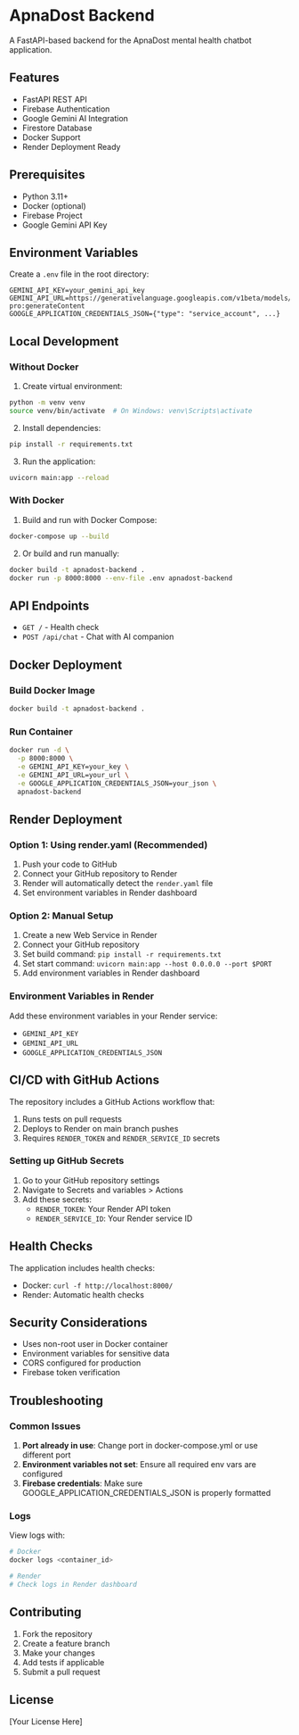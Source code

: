 # ApnaDost Backend

A FastAPI-based backend for the ApnaDost mental health chatbot application.

## Features

- FastAPI REST API
- Firebase Authentication
- Google Gemini AI Integration
- Firestore Database
- Docker Support
- Render Deployment Ready

## Prerequisites

- Python 3.11+
- Docker (optional)
- Firebase Project
- Google Gemini API Key

## Environment Variables

Create a `.env` file in the root directory:

```env
GEMINI_API_KEY=your_gemini_api_key
GEMINI_API_URL=https://generativelanguage.googleapis.com/v1beta/models/gemini-pro:generateContent
GOOGLE_APPLICATION_CREDENTIALS_JSON={"type": "service_account", ...}
```

## Local Development

### Without Docker

1. Create virtual environment:
```bash
python -m venv venv
source venv/bin/activate  # On Windows: venv\Scripts\activate
```

2. Install dependencies:
```bash
pip install -r requirements.txt
```

3. Run the application:
```bash
uvicorn main:app --reload
```

### With Docker

1. Build and run with Docker Compose:
```bash
docker-compose up --build
```

2. Or build and run manually:
```bash
docker build -t apnadost-backend .
docker run -p 8000:8000 --env-file .env apnadost-backend
```

## API Endpoints

- `GET /` - Health check
- `POST /api/chat` - Chat with AI companion

## Docker Deployment

### Build Docker Image

```bash
docker build -t apnadost-backend .
```

### Run Container

```bash
docker run -d \
  -p 8000:8000 \
  -e GEMINI_API_KEY=your_key \
  -e GEMINI_API_URL=your_url \
  -e GOOGLE_APPLICATION_CREDENTIALS_JSON=your_json \
  apnadost-backend
```

## Render Deployment

### Option 1: Using render.yaml (Recommended)

1. Push your code to GitHub
2. Connect your GitHub repository to Render
3. Render will automatically detect the `render.yaml` file
4. Set environment variables in Render dashboard

### Option 2: Manual Setup

1. Create a new Web Service in Render
2. Connect your GitHub repository
3. Set build command: `pip install -r requirements.txt`
4. Set start command: `uvicorn main:app --host 0.0.0.0 --port $PORT`
5. Add environment variables in Render dashboard

### Environment Variables in Render

Add these environment variables in your Render service:

- `GEMINI_API_KEY`
- `GEMINI_API_URL`
- `GOOGLE_APPLICATION_CREDENTIALS_JSON`

## CI/CD with GitHub Actions

The repository includes a GitHub Actions workflow that:

1. Runs tests on pull requests
2. Deploys to Render on main branch pushes
3. Requires `RENDER_TOKEN` and `RENDER_SERVICE_ID` secrets

### Setting up GitHub Secrets

1. Go to your GitHub repository settings
2. Navigate to Secrets and variables > Actions
3. Add these secrets:
   - `RENDER_TOKEN`: Your Render API token
   - `RENDER_SERVICE_ID`: Your Render service ID

## Health Checks

The application includes health checks:

- Docker: `curl -f http://localhost:8000/`
- Render: Automatic health checks

## Security Considerations

- Uses non-root user in Docker container
- Environment variables for sensitive data
- CORS configured for production
- Firebase token verification

## Troubleshooting

### Common Issues

1. **Port already in use**: Change port in docker-compose.yml or use different port
2. **Environment variables not set**: Ensure all required env vars are configured
3. **Firebase credentials**: Make sure GOOGLE_APPLICATION_CREDENTIALS_JSON is properly formatted

### Logs

View logs with:
```bash
# Docker
docker logs <container_id>

# Render
# Check logs in Render dashboard
```

## Contributing

1. Fork the repository
2. Create a feature branch
3. Make your changes
4. Add tests if applicable
5. Submit a pull request

## License

[Your License Here] 